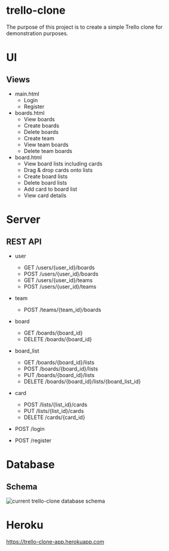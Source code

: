 # trello-clone

The purpose of this project is to create a simple Trello clone for demonstration purposes.

# UI

## Views

* main.html
    * Login
    * Register
* boards.html
    * View boards
    * Create boards
    * Delete boards
    * Create team
    * View team boards
    * Delete team boards
* board.html
    * View board lists including cards
    * Drag & drop cards onto lists
    * Create board lists
    * Delete board lists
    * Add card to board list
    * View card details

# Server

## REST API

* user
    * GET /users/{user_id}/boards
    * POST /users/{user_id}/boards
    * GET /users/{user_id}/teams
    * POST /users/{user_id}/teams

* team
    * POST /teams/{team_id}/boards
   
* board
    * GET /boards/{board_id}
    * DELETE /boards/{board_id}

* board_list
    * GET /boards/{board_id}/lists
    * POST /boards/{board_id}/lists
    * PUT /boards/{board_id}/lists
    * DELETE /boards/{board_id}/lists/{board_list_id}

* card
    * POST /lists/{list_id}/cards
    * PUT /lists/{list_id}/cards
    * DELETE /cards/{card_id}
    
* POST /login
* POST /register

# Database

## Schema 
![current trello-clone database schema](http://i.imgur.com/rJjfidm.png)

# Heroku
https://trello-clone-app.herokuapp.com
